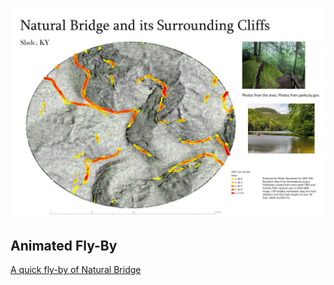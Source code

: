![Map of Natural Bridge and Surrounding Cliffs](NaturalBridge.jpg)


## Animated Fly-By

[A quick fly-by of Natural Bridge](https://youtu.be/ieXqktQ57ng)
